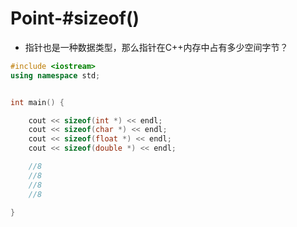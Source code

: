 # Point-#sizeof()

- 指针也是一种数据类型，那么指针在C++内存中占有多少空间字节？

```c++
#include <iostream>
using namespace std;


int main() {

    cout << sizeof(int *) << endl;
    cout << sizeof(char *) << endl;
    cout << sizeof(float *) << endl;
    cout << sizeof(double *) << endl;

    //8
    //8
    //8
    //8

}
```

